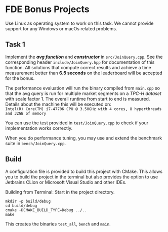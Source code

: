 # FDE Bonus Projects

Use Linux as operating system to work on this task. We cannot provide support for any Windows or macOs related problems.

## Task 1

Implement the **_avg function_** and **_constructor_** in `src/JoinQuery.cpp`. 
See the corresponding header `include/JoinQuery.hpp` for documentation of this function. 
All solutions that compute correct results and achieve a time measurement better than **6.5 seconds** on the leaderboard 
will be accepted for the bonus.

The performance evaluation will run the binary compiled from `main.cpp` so that the avg query is run for multiple 
market segments on a _TPC-H dataset_ with scale factor 1. 
The overall runtime from start to end is measured.<br>
Details about the machine this will be executed on: <br>
`Intel(R) Core(TM) i7-4770K CPU @ 3.50GHz with 4 cores, 8 hyperthreads and 32GB of memory`

You can use the test provided in `test/JoinQuery.cpp` to check if your implementation works
correctly.

When you do performance tuning, you may use and extend the benchmark suite in `bench/JoinQuery.cpp`.

## Build
A configuration file is provided to build this project with CMake. This allows you to build the project
in the terminal but also provides the option to use Jetbrains CLion or Microsoft Visual Studio and other
IDEs.

Building from Terminal:
Start in the project directory.
```
mkdir -p build/debug
cd build/debug
cmake -DCMAKE_BUILD_TYPE=Debug ../..
make
```

This creates the binaries `test_all`, `bench` and `main`.
